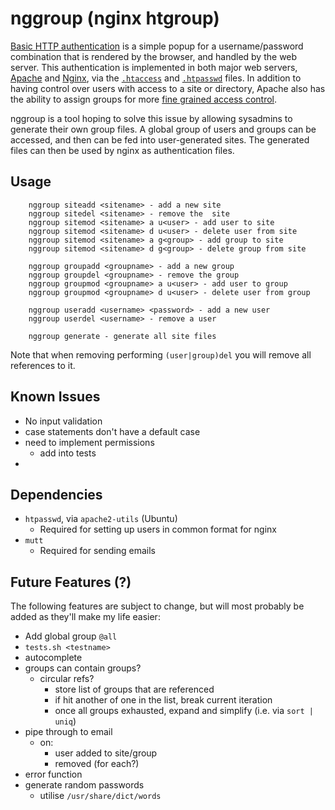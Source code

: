 # nggroup (nginx htgroup)

[Basic HTTP authentication](https://cdn.tutsplus.com/net/uploads/legacy/511_http/401_prompt.png) is a simple popup for a username/password combination that is rendered by the browser, and handled by the web server. This authentication is implemented in both major web servers, [Apache](http://apache.org) and [Nginx](http://nginx.org), via the [`.htaccess`](http://en.wikipedia.org/wiki/.htaccess) and [`.htpasswd`](http://en.wikipedia.org/wiki/.htpasswd) files. In addition to having control over users with access to a site or directory, Apache also has the ability to assign groups for more [fine grained access control](http://qdig.sourceforge.net/Tips/HttpAuthGuide).

nggroup is a tool hoping to solve this issue by allowing sysadmins to generate their own group files. A global group of users and groups can be accessed, and then can be fed into user-generated sites. The generated files can then be used by nginx as authentication files.

## Usage

```
    nggroup siteadd <sitename> - add a new site
	nggroup sitedel <sitename> - remove the  site
	nggroup sitemod <sitename> a u<user> - add user to site
	nggroup sitemod <sitename> d u<user> - delete user from site
	nggroup sitemod <sitename> a g<group> - add group to site
	nggroup sitemod <sitename> d g<group> - delete group from site

    nggroup groupadd <groupname> - add a new group
	nggroup groupdel <groupname> - remove the group
	nggroup groupmod <groupname> a u<user> - add user to group
	nggroup groupmod <groupname> d u<user> - delete user from group

	nggroup useradd <username> <password> - add a new user
	nggroup userdel <username> - remove a user

    nggroup generate - generate all site files
```

Note that when removing performing `(user|group)del` you will remove all references to it. 

## Known Issues

- No input validation
- case statements don't have a default case
- need to implement permissions
  - add into tests
- 

## Dependencies

- `htpasswd`, via `apache2-utils` (Ubuntu)
  - Required for setting up users in common format for nginx
- `mutt`
  - Required for sending emails

## Future Features (?)

The following features are subject to change, but will most probably be added as they'll make my life easier:

- Add global group `@all`
- `tests.sh <testname>`
- autocomplete
- groups can contain groups?
  - circular refs?
    - store list of groups that are referenced
    - if hit another of one in the list, break current iteration
    - once all groups exhausted, expand and simplify (i.e. via `sort | uniq`)
- pipe through to email
  - on:
    - user added to site/group
	- removed (for each?)
- error function
- generate random passwords
  - utilise `/usr/share/dict/words`

